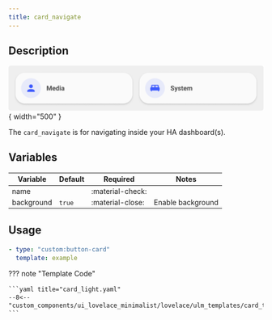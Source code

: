 ```yaml
---
title: card_navigate
---
```

<!-- markdownlint-disable MD046 -->

## Description

![example-image](../../assets/img/ulm_cards/card_navigate.png){ width="500" }

The `card_navigate` is for navigating inside your HA dashboard(s).

## Variables

| Variable | Default | Required         | Notes             |
|----------|---------|------------------|-------------------|
| name     |         | :material-check: |                   |
|background| `true`  | :material-close: | Enable background |

## Usage

```yaml
- type: "custom:button-card"
  template: example
```

??? note "Template Code"

    ```yaml title="card_light.yaml"
    --8<-- "custom_components/ui_lovelace_minimalist/lovelace/ulm_templates/card_templates/cards/card_navigate.yaml"
    ```
